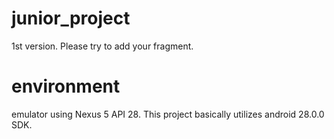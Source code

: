 # junior_project
  1st version. Please try to add your fragment.

# environment
  emulator using Nexus 5 API 28.
  This project basically utilizes android 28.0.0 SDK.
